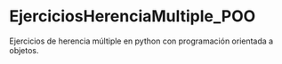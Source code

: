 # EjerciciosHerenciaMultiple_POO
Ejercicios de herencia múltiple en python con programación orientada a objetos.
